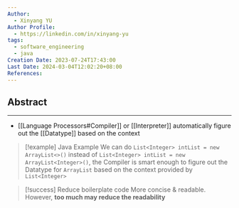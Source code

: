 ```yaml
---
Author:
  - Xinyang YU
Author Profile:
  - https://linkedin.com/in/xinyang-yu
tags:
  - software_engineering
  - java
Creation Date: 2023-07-24T17:43:00
Last Date: 2024-03-04T12:02:20+08:00
References: 
---
```

## Abstract
---
- [[Language Processors#Compiler]] or [[Interpreter]] automatically figure out the [[Datatype]] based on the context

>[!example] Java Example
> We can do `List<Integer> intList = new ArrayList<>()` instead of `List<Integer> intList = new ArrayList<Integer>()`, the Compiler is smart enough to figure out the Datatype for `ArrayList` based on the context provided by `List<Integer>`


>[!success] Reduce boilerplate code
> More concise & readable. However, **too much may reduce the readability**
